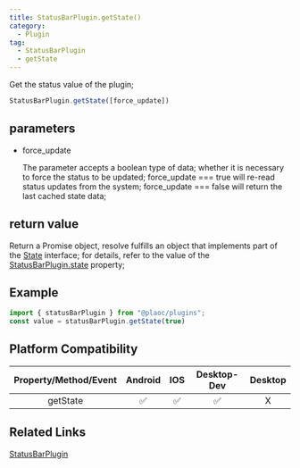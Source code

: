 ```yaml
---
title: StatusBarPlugin.getState()
category:
  - Plugin
tag:
  - StatusBarPlugin
  - getState 
---
```


Get the status value of the plugin;

```js
StatusBarPlugin.getState([force_update])
```

## parameters

  - force_update

    The parameter accepts a boolean type of data;
    whether it is necessary to force the status to be updated;
    force_update === true will re-read status updates from the system;
    force_update === false will return the last cached state data;


## return value

  Return a Promise object, resolve fulfills an object that implements part of the [State](../state/index.md) interface; for details, refer to the value of the [StatusBarPlugin.state](./index.md) property;

## Example
```js
import { statusBarPlugin } from "@plaoc/plugins";
const value = statusBarPlugin.getState(true)
```


## Platform Compatibility

| Property/Method/Event| Android | IOS | Desktop-Dev | Desktop |
|:--------------------:|:-------:|:---:|:-----------:|:-------:|
| getState             | ✅      | ✅  | ✅          | X       |

## Related Links

[StatusBarPlugin](./index.md)


